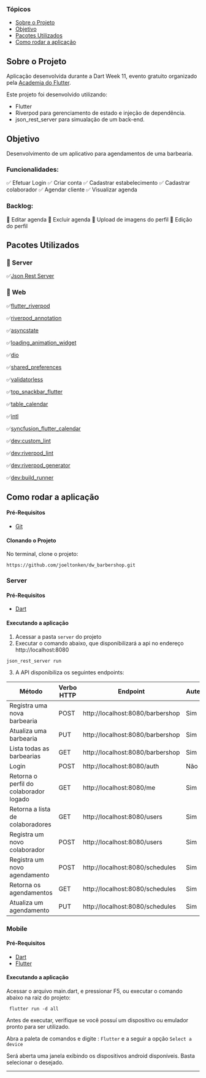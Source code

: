 ### Tópicos 

- [Sobre o Projeto](#star-sobre-o-projeto)
- [Objetivo](#dart-objetivo)
- [Pacotes Utilizados](#gear-pacotes-utilizados)
- [Como rodar a aplicação](#arrow_forward-como-rodar-a-aplicação)

## Sobre o Projeto 

Aplicação desenvolvida durante a Dart Week 11, evento gratuito organizado pela [Academia do Flutter](https://academiadoflutter.com.br/).

Este projeto foi desenvolvido utilizando:

- Flutter 
- Riverpod para gerenciamento de estado e injeção de dependência.
- json_rest_server para simualação de um back-end.

## Objetivo

Desenvolvimento de um aplicativo para agendamentos de uma barbearia.

### Funcionalidades:

:white_check_mark: Efetuar Login 
:white_check_mark: Criar conta
:white_check_mark: Cadastrar estabelecimento
:white_check_mark: Cadastrar colaborador
:white_check_mark: Agendar cliente
:white_check_mark: Visualizar agenda

### Backlog:

:black_square_button: Editar agenda
:black_square_button: Excluir agenda
:black_square_button: Upload de imagens do perfil
:black_square_button: Edição do perfil
  
## Pacotes Utilizados 

### :station: Server
:white_check_mark:[Json Rest Server](https://pub.dev/packages/json_rest_server)

### :iphone: Web

 :white_check_mark:[flutter_riverpod](https://pub.dev/packages/flutter_riverpod)

 :white_check_mark:[riverpod_annotation](https://pub.dev/packages/riverpod_annotation)

 :white_check_mark:[asyncstate](https://pub.dev/packages/asyncstate)

 :white_check_mark:[loading_animation_widget](https://pub.dev/packages/loading_animation_widget)

 :white_check_mark:[dio](https://pub.dev/packages/dio)

 :white_check_mark:[shared_preferences](https://pub.dev/packages/shared_preferences)

 :white_check_mark:[validatorless](https://pub.dev/packages/validatorless)

 :white_check_mark:[top_snackbar_flutter](https://pub.dev/packages/top_snackbar_flutter)

 :white_check_mark:[table_calendar](https://pub.dev/packages/table_calendar)

 :white_check_mark:[intl](https://pub.dev/packages/intl)

 :white_check_mark:[syncfusion_flutter_calendar](https://pub.dev/packages/syncfusion_flutter_calendar)

 :white_check_mark:[dev:custom_lint](https://pub.dev/packages/custom_lint)

 :white_check_mark:[dev:riverpod_lint](https://pub.dev/packages/riverpod_lint)

 :white_check_mark:[dev:riverpod_generator](https://pub.dev/packages/riverpod_generator)
 
 :white_check_mark:[dev:build_runner](https://pub.dev/packages/build_runner)


## Como rodar a aplicação 

#### Pré-Requisitos

- [Git](https://git-scm.com/)

#### Clonando o Projeto

No terminal, clone o projeto: 

```
https://github.com/joeltonken/dw_barbershop.git
```

### Server

#### Pré-Requisitos

- [Dart](https://dart.com)

#### Executando a aplicação

1) Acessar a pasta ```server``` do projeto
2) Executar o comando abaixo, que disponibilizará a api no endereço http://localhost:8080
```
json_rest_server run
```

3) A API disponibiliza os seguintes endpoints:

| Método                                 | Verbo HTTP | Endpoint                         | Autenticação? |
|----------------------------------------|------------|----------------------------------|---------------|
| Registra uma nova barbearia            | POST       | http://localhost:8080/barbershop | Sim           |
| Atualiza uma barbearia                 | PUT        | http://localhost:8080/barbershop | Sim           |
| Lista todas as barbearias              | GET        | http://localhost:8080/barbershop | Sim           |
| Login                                  | POST       | http://localhost:8080/auth       | Não           |
| Retorna o perfil do colaborador logado | GET        | http://localhost:8080/me         | Sim           |
| Retorna a lista de colaboradores       | GET        | http://localhost:8080/users      | Sim           |
| Registra um novo colaborador           | POST       | http://localhost:8080/users      | Sim           |
| Registra um novo agendamento           | POST       | http://localhost:8080/schedules  | Sim           |
| Retorna os  agendamentos               | GET        | http://localhost:8080/schedules  | Sim           |
| Atualiza um agendamento                | PUT        | http://localhost:8080/schedules  | Sim           |

### Mobile

#### Pré-Requisitos

- [Dart](https://dart.dev/get-dart)
- [Flutter](https://docs.flutter.dev/get-started/install)

#### Executando a aplicação

Acessar o arquivo main.dart, e pressionar F5, ou executar o comando abaixo na raiz do projeto:

```
 flutter run -d all
```

Antes de executar, verifique se você possuí um dispositivo ou emulador pronto para ser utilizado.

Abra a paleta de comandos e digite : ```Flutter``` e a seguir a opção ```Select a device```

Será aberta uma janela exibindo os dispositivos android disponíveis. Basta selecionar o desejado.

<hr/>